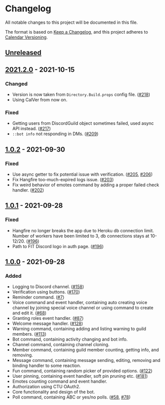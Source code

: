 ﻿# Changelog

All notable changes to this project will be documented in this file.

The format is based on [Keep a Changelog](https://keepachangelog.com/en/1.0.0/),
and this project adheres to [Calendar Versioning](https://calver.org).

## [Unreleased]

## [2021.2.0] - 2021-10-15

### Changed

- Version is now taken from `Directory.Build.props` config file. ([#218](https://github.com/fit-ctu-discord/honza-botner/pull/218))
- Using CalVer from now on.

### Fixed

- Getting users from DiscordGuild object sometimes failed, used async API instead. ([#217](https://github.com/fit-ctu-discord/honza-botner/pull/217))
- `::bot info` not responding in DMs. ([#209](https://github.com/fit-ctu-discord/honza-botner/pull/209))

## [1.0.2] - 2021-09-30

### Fixed

- Use async getter to fix potential issue with verification. ([#205](https://github.com/fit-ctu-discord/honza-botner/pull/205), [#206](https://github.com/fit-ctu-discord/honza-botner/pull/206))
- Fix Hangfire too-much-expired logs issue. ([#203](https://github.com/fit-ctu-discord/honza-botner/pull/203))
- Fix weird behavior of emotes command by adding a proper failed check handler. ([#202](https://github.com/fit-ctu-discord/honza-botner/pull/202))

## [1.0.1] - 2021-09-28

### Fixed

- Hangfire no longer breaks the app due to Heroku db connection limit. Number of workers have been limited to 3, db connections stays at 10-12/20. ([#196](https://github.com/fit-ctu-discord/honza-botner/pull/196))
- Path to FIT Discord logo in auth page. ([#196](https://github.com/fit-ctu-discord/honza-botner/pull/196))

## [1.0.0] - 2021-09-28

### Added

- Logging to Discord channel. ([#158](https://github.com/fit-ctu-discord/honza-botner/issues/158))
- Verification using buttons. ([#170](https://github.com/fit-ctu-discord/honza-botner/pull/170))
- Reminder command. ([#7](https://github.com/fit-ctu-discord/honza-botner/issues/7))
- Voice command and event handler, containing auto creating voice channel by joining special voice channel or using command to create and edit it. ([#68](https://github.com/fit-ctu-discord/honza-botner/pull/68))
- Granting roles event handler. ([#87](https://github.com/fit-ctu-discord/honza-botner/pull/87))
- Welcome message handler. ([#128](https://github.com/fit-ctu-discord/honza-botner/pull/128))
- Warning command, containing adding and listing warning to guild members. ([#113](https://github.com/fit-ctu-discord/honza-botner/pull/113))
- Bot command, containing activity changing and bot info.
- Channel command, containing channel cloning.
- Member command, containing guild member counting, getting info, and removing.
- Message command, containing message sending, editing, removing and binding handler to some reaction.
- Fun command, containing random picker of provided options. ([#122](https://github.com/fit-ctu-discord/honza-botner/pull/122))
- User pinning, containing event handler, soft pin pruning etc. ([#181](https://github.com/fit-ctu-discord/honza-botner/pull/181))
- Emotes counting command and event handler.
- Authorization using CTU OAuth2.
- Core functionality and design of the bot.
- Poll command, containing ABC or yes/no polls. ([#58](https://github.com/fit-ctu-discord/honza-botner/pull/58), [#78](https://github.com/fit-ctu-discord/honza-botner/pull/78))

[Unreleased]: https://github.com/https://github.com/fit-ctu-discord/honza-botner/compare/v2021.2.0...HEAD
[2021.2.0]: https://github.com/fit-ctu-discord/honza-botner/compare/v2021.2.0...v1.0.2
[1.0.2]: https://github.com/fit-ctu-discord/honza-botner/compare/v1.0.2...v1.0.1
[1.0.1]: https://github.com/fit-ctu-discord/honza-botner/compare/v1.0.1...v1.0.0
[1.0.0]: https://github.com/fit-ctu-discord/honza-botner/releases/tag/v1.0.0
